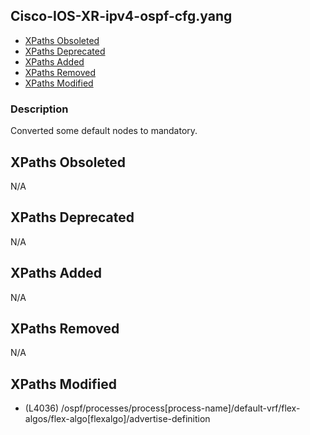## Cisco-IOS-XR-ipv4-ospf-cfg.yang

- [XPaths Obsoleted](#xpaths-obsoleted)
- [XPaths Deprecated](#xpaths-deprecated)
- [XPaths Added](#xpaths-added)
- [XPaths Removed](#xpaths-removed)
- [XPaths Modified](#xpaths-modified)

### Description

Converted some default nodes to mandatory.

## XPaths Obsoleted

N/A

## XPaths Deprecated

N/A

## XPaths Added

N/A

## XPaths Removed

N/A

## XPaths Modified

- (L4036)	/ospf/processes/process[process-name]/default-vrf/flex-algos/flex-algo[flexalgo]/advertise-definition

